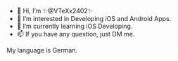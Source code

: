 - 👋 Hi, I’m ✨@VTeXx2402✨
- 👀 I’m interested in Developing iOS and Android Apps.
- 🌱 I’m currently learning iOS Developing.
- 📫 If you have any question, just DM me.

My language is German.

<!--- ✨ Specials will be here soon ✨ --->
